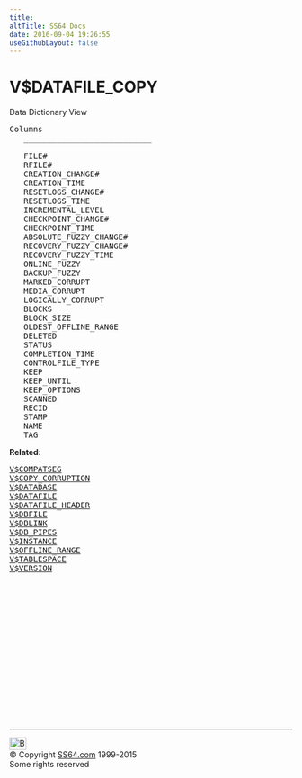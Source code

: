 ```yaml
---
title:
altTitle: SS64 Docs
date: 2016-09-04 19:26:55
useGithubLayout: false
---
```

<!-- #BeginLibraryItem "/Library/head_orav.lbi" --><!-- #EndLibraryItem --><h1>V$DATAFILE_COPY </h1>  
 <p> Data Dictionary View </p> 
 
<pre>Columns
   ___________________________
 
   FILE#
   RFILE#
   CREATION_CHANGE#
   CREATION_TIME
   RESETLOGS_CHANGE#
   RESETLOGS_TIME
   INCREMENTAL_LEVEL
   CHECKPOINT_CHANGE#
   CHECKPOINT_TIME
   ABSOLUTE_FUZZY_CHANGE#
   RECOVERY_FUZZY_CHANGE#
   RECOVERY_FUZZY_TIME
   ONLINE_FUZZY
   BACKUP_FUZZY
   MARKED_CORRUPT
   MEDIA_CORRUPT
   LOGICALLY_CORRUPT
   BLOCKS
   BLOCK_SIZE
   OLDEST_OFFLINE_RANGE
   DELETED
   STATUS
   COMPLETION_TIME
   CONTROLFILE_TYPE
   KEEP
   KEEP_UNTIL
   KEEP_OPTIONS
   SCANNED
   RECID
   STAMP
   NAME
   TAG</pre>
<p><b>Related:</b></p><pre><a href="V$COMPATSEG.html">V$COMPATSEG</a> 
<a href="V$COPY_CORRUPTION.html">V$COPY_CORRUPTION</a> 
<a href="V$DATABASE.html">V$DATABASE</a> 
<a href="V$DATAFILE.html">V$DATAFILE</a> 
<a href="V$DATAFILE_HEADER.html">V$DATAFILE_HEADER</a> 
<a href="V$DBFILE.html">V$DBFILE</a> 
<a href="V$DBLINK.html">V$DBLINK</a> 
<a href="V$DB_PIPES.html">V$DB_PIPES</a> 
<a href="V$INSTANCE.html">V$INSTANCE</a> 
<a href="V$OFFLINE_RANGE.html">V$OFFLINE_RANGE</a> 
<a href="V$TABLESPACE.html">V$TABLESPACE</a> 
<a href="V$VERSION.html">V$VERSION</a></pre><!-- #BeginLibraryItem "/Library/foot_orad.lbi" --><p>
<!-- oracle-footer -->
<ins class="adsbygoogle" style="display:inline-block;width:300px;height:250px" data-ad-client="ca-pub-6140977852749469" data-ad-slot="4275490898"></ins>
<script>
(adsbygoogle = window.adsbygoogle || []).push({});
</script></p>
<hr>
<div id="bl" class="footer"><a href="V$DATAFILE_COPY.html#"><img src="../images/top.png" width="30" height="22" alt="Back to the Top"></a></div>
<div id="br" class="footer, tagline">© Copyright <a href="http://ss64.com/">SS64.com</a> 1999-2015<br>
Some rights reserved</div>
<!-- #EndLibraryItem -->

